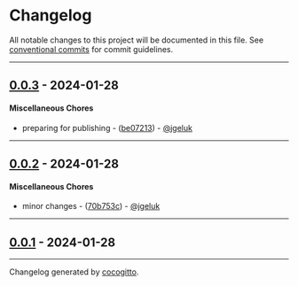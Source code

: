 # Changelog
All notable changes to this project will be documented in this file. See [conventional commits](https://www.conventionalcommits.org/) for commit guidelines.

- - -
## [0.0.3](https://github.com/EKGF/ekg-rs/compare/0.0.2..0.0.3) - 2024-01-28
#### Miscellaneous Chores
- preparing for publishing - ([be07213](https://github.com/EKGF/ekg-rs/commit/be07213c725e0f277b23b25ad6c6fc6d1278a48e)) - [@jgeluk](https://github.com/jgeluk)

- - -

## [0.0.2](https://github.com/EKGF/ekg-rs/compare/0.0.1..0.0.2) - 2024-01-28
#### Miscellaneous Chores
- minor changes - ([70b753c](https://github.com/EKGF/ekg-rs/commit/70b753cdb4a3e7b8cc3d901bf10a9829b6d4d38c)) - [@jgeluk](https://github.com/jgeluk)

- - -

## [0.0.1](https://github.com/EKGF/ekg-rs/compare/f760c32101efe23d3b0b12e8e1dafbd3adea8e78..0.0.1) - 2024-01-28

- - -

Changelog generated by [cocogitto](https://github.com/cocogitto/cocogitto).